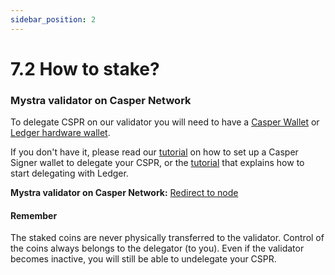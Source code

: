 ```yaml
---
sidebar_position: 2
---
```


# 7.2 How to stake?

### Mystra validator on Casper Network

To delegate CSPR on our validator you will need to have a <a href="https://chrome.google.com/webstore/detail/casper-signer/djhndpllfiibmcdbnmaaahkhchcoijce/">Casper Wallet</a> or <a href="https://www.ledger.com/">Ledger hardware wallet</a>.

If you don't have it, please read our <a href="https://medium.com/@CasperArmy/how-to-stake-casper-cspr-using-the-casper-signer-chrome-extension-79d7808f31c4">tutorial</a> on how to set up a Casper Signer wallet to delegate your CSPR, or the <a href="https://docs.casperlabs.io/workflow/ledger-setup/">tutorial</a>  that explains how to start delegating with Ledger.

**Mystra validator on Casper Network:** <a href="https://cspr.live/validator/020377bc3ad54b5505971e001044ea822a3f6f307f8dc93fa45a05b7463c0a053bed">Redirect to node</a>

#### Remember
The staked coins are never physically transferred to the validator. Control of the coins always belongs to the delegator (to you). Even if the validator becomes inactive, you will still be able to undelegate your CSPR.
